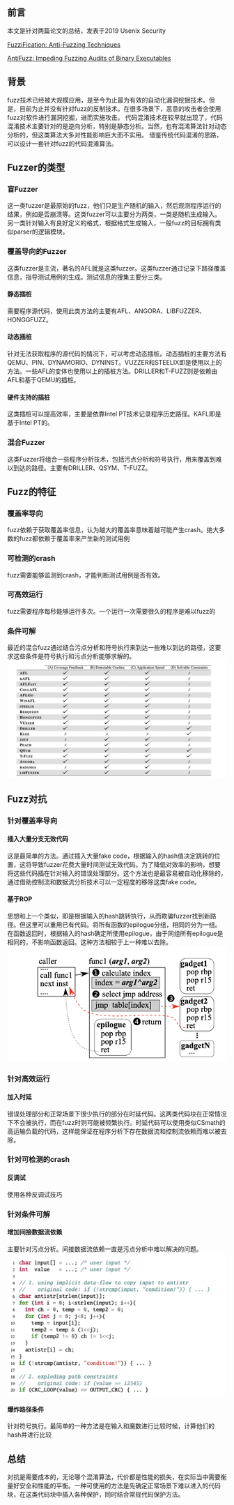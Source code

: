 ## 前言
本文是针对两篇论文的总结，发表于2019 Usenix Security

[FuzziFication: Anti-Fuzzing Techniques](https://www.usenix.org/system/files/sec19-jung.pdf)

[AntiFuzz: Impeding Fuzzing Audits of Binary Executables](https://www.usenix.org/system/files/sec19-guler.pdf)
## 背景
fuzz技术已经被大规模应用，是至今为止最为有效的自动化漏洞挖掘技术。但是，目前为止并没有针对fuzz的反制技术。在很多场景下，恶意的攻击者会使用fuzz对软件进行漏洞挖掘，进而实施攻击。
代码混淆技术在较早就出现了，代码混淆技术主要针对的是逆向分析，特别是静态分析。当然，也有混淆算法针对动态分析的，但这类算法大多对性能影响巨大而不实用。
借鉴传统代码混淆的思路，可以设计一套针对fuzz的代码混淆算法。
## Fuzzer的类型
### 盲Fuzzer
这一类fuzzer是最原始的fuzz，他们只是生产随机的输入，然后观测程序运行的结果，例如是否崩溃等。这类fuzzer可以主要分为两类，一类是随机生成输入。另一类针对输入有良好定义的格式，根据格式生成输入，一般fuzz的目标拥有类似parser的逻辑模块。
### 覆盖导向的Fuzzer
这类fuzzer是主流，著名的AFL就是这类fuzzer。这类fuzzer通过记录下路径覆盖信息，指导测试用例的生成。测试信息的搜集主要分三类。
#### 静态插桩
需要程序源代码，使用此类方法的主要有AFL、ANGORA、LIBFUZZER、HONGGFUZZ。
#### 动态插桩
针对无法获取程序的源代码的情况下，可以考虑动态插桩。动态插桩的主要方法有QEMU、PIN、DYNAMORIO、DYNINST。VUZZER和STEELIX即是使用以上的方法。一些AFL的变体也使用以上的插桩方法。DRILLER和T-FUZZ则是依赖由AFL和基于QEMU的插桩。
#### 硬件支持的插桩
这类插桩可以提高效率，主要是依靠Intel PT技术记录程序历史路径。KAFL即是基于Intel PT的。
### 混合Fuzzer
这类Fuzzer将组合一些程序分析技术，包括污点分析和符号执行，用来覆盖到难以到达的路径。主要有DRILLER、QSYM、T-FUZZ。
## Fuzz的特征
### 覆盖率导向
fuzz依赖于获取覆盖率信息，认为越大的覆盖率意味着越可能产生crash。绝大多数的fuzz都依赖于覆盖率来产生新的测试用例
### 可检测的crash
fuzz需要能够监测到crash，才能判断测试用例是否有效。
### 可高效运行
fuzz需要程序每秒能够运行多次。一个运行一次需要很久的程序是难以fuzz的
### 条件可解
最近的混合fuzz通过结合污点分析和符号执行来到达一些难以到达的路径，这要求这些条件是符号执行和污点分析能够求解的。
![](images/AntiFuzz/fuzz.png)
## Fuzz对抗
### 针对覆盖率导向
#### 插入大量分支无效代码
这是最简单的方法。通过插入大量fake code，根据输入的hash值决定跳转的位置，这将导致fuzzer花费大量时间测试无效代码。为了降低对效率的影响，想要将这些代码插在针对输入的错误处理部分。这个方法也是最容易被自动化移除的，通过借助控制流和数据流分析技术可以一定程度的移除这类fake code。
#### 基于ROP
思想和上一个类似，即是根据输入的hash跳转执行，从而欺骗fuzzer找到新路径。但这里可以重用已有代码。将所有函数的epilogue分组，相同的分为一组。在函数返回时，根据输入的hash确定所使用epilogue，由于同组所有epilogue是相同的，不影响函数返回。这种方法相较于上一种难以去除。
![](images/AntiFuzz/rop.png)
### 针对高效运行
#### 加入时延
错误处理部分和正常场景下很少执行的部分在时延代码。这两类代码块在正常情况下不会被执行，而在fuzz时则可能被频繁执行。时延代码可以使用类似CSmath的高运输负载的代码，这样能保证在程序分析下存在数据流和控制流依赖而难以被去除。
### 针对可检测的crash
#### 反调试
使用各种反调试技巧
### 针对条件可解
#### 增加间接数据流依赖
主要针对污点分析。间接数据流依赖一直是污点分析中难以解决的问题。
![](images/AntiFuzz/dd.png)
#### 爆炸路径条件
针对符号执行。最简单的一种方法是在输入和魔数进行比较时候，计算他们的hash并进行比较
## 总结
对抗是需要成本的，无论哪个混淆算法，代价都是性能的损失，在实际当中需要衡量好安全和性能的平衡。一种可使用的方法是先确定正常场景下难以进入的代码块，在这类代码块中插入各种保护，同时结合常规代码保护方法。